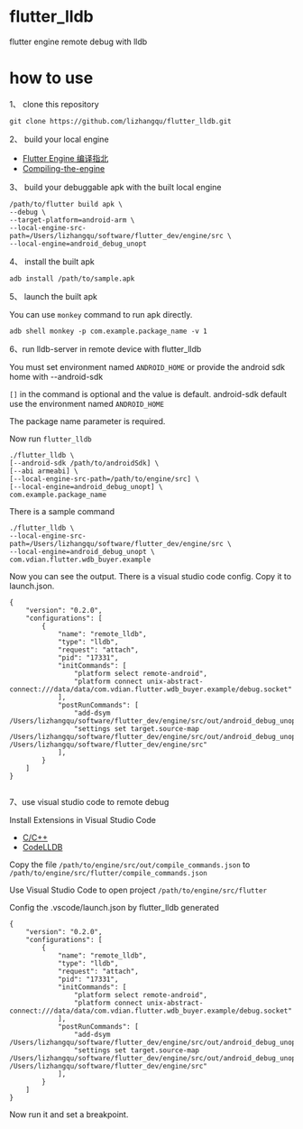 # flutter_lldb
flutter engine remote debug with lldb

# how to use

1、 clone this repository

```
git clone https://github.com/lizhangqu/flutter_lldb.git
```

2、 build your local engine 

 - [Flutter Engine 编译指北](https://fucknmb.com/2019/02/26/Flutter-Engine-%E7%BC%96%E8%AF%91%E6%8C%87%E5%8C%97/)
 - [Compiling-the-engine](https://github.com/flutter/flutter/wiki/Compiling-the-engine)

3、 build your debuggable apk with the built local engine

```
/path/to/flutter build apk \
--debug \
--target-platform=android-arm \
--local-engine-src-path=/Users/lizhangqu/software/flutter_dev/engine/src \
--local-engine=android_debug_unopt
```

4、 install the built apk

```
adb install /path/to/sample.apk
```

5、 launch the built apk

You can use `monkey` command to run apk directly.

```
adb shell monkey -p com.example.package_name -v 1
```

6、run lldb-server in remote device with flutter_lldb

You must set environment named `ANDROID_HOME` or provide the android sdk home with --android-sdk

`[]` in the command is optional and the value is default. android-sdk default use the environment named `ANDROID_HOME`

The package name parameter is required.

Now run `flutter_lldb`

```
./flutter_lldb \
[--android-sdk /path/to/androidSdk] \
[--abi armeabi] \
[--local-engine-src-path=/path/to/engine/src] \
[--local-engine=android_debug_unopt] \
com.example.package_name
```

There is a sample command

```
./flutter_lldb \
--local-engine-src-path=/Users/lizhangqu/software/flutter_dev/engine/src \
--local-engine=android_debug_unopt \
com.vdian.flutter.wdb_buyer.example
```

Now you can see the output. There is a visual studio code config. Copy it to launch.json.

```
{
    "version": "0.2.0",
    "configurations": [
        {
            "name": "remote_lldb",
            "type": "lldb",
            "request": "attach",
            "pid": "17331",
            "initCommands": [
                "platform select remote-android",
                "platform connect unix-abstract-connect:///data/data/com.vdian.flutter.wdb_buyer.example/debug.socket"
            ],
            "postRunCommands": [
                "add-dsym /Users/lizhangqu/software/flutter_dev/engine/src/out/android_debug_unopt/libflutter.so",
                "settings set target.source-map /Users/lizhangqu/software/flutter_dev/engine/src/out/android_debug_unopt /Users/lizhangqu/software/flutter_dev/engine/src"
            ],
        }
    ]
}
    
```

7、use visual studio code to remote debug

Install Extensions in Visual Studio Code
 - [C/C++](https://marketplace.visualstudio.com/items?itemName=ms-vscode.cpptools)
 - [CodeLLDB](https://marketplace.visualstudio.com/items?itemName=vadimcn.vscode-lldb)


Copy the file `/path/to/engine/src/out/compile_commands.json` to `/path/to/engine/src/flutter/compile_commands.json`

Use Visual Studio Code to open project `/path/to/engine/src/flutter`

Config the .vscode/launch.json by flutter_lldb generated

```
{
    "version": "0.2.0",
    "configurations": [
        {
            "name": "remote_lldb",
            "type": "lldb",
            "request": "attach",
            "pid": "17331",
            "initCommands": [
                "platform select remote-android",
                "platform connect unix-abstract-connect:///data/data/com.vdian.flutter.wdb_buyer.example/debug.socket"
            ],
            "postRunCommands": [
                "add-dsym /Users/lizhangqu/software/flutter_dev/engine/src/out/android_debug_unopt/libflutter.so",
                "settings set target.source-map /Users/lizhangqu/software/flutter_dev/engine/src/out/android_debug_unopt /Users/lizhangqu/software/flutter_dev/engine/src"
            ],
        }
    ]
} 
```

Now run it and set a breakpoint.
